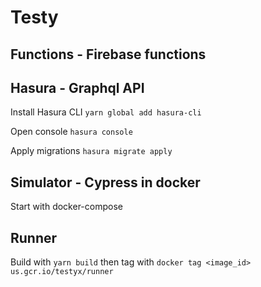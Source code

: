 # Testy

## Functions - Firebase functions

## Hasura - Graphql API

Install Hasura CLI `yarn global add hasura-cli`

Open console `hasura console`

Apply migrations `hasura migrate apply`

## Simulator - Cypress in docker

Start with docker-compose

## Runner

Build with `yarn build`
then tag with `docker tag <image_id> us.gcr.io/testyx/runner`

